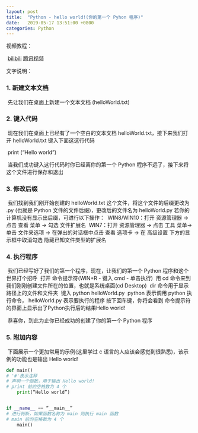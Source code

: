 ```yaml
---
layout: post
title:  "Python - hello world!(你的第一个 Pyhon 程序)"
date:   2019-05-17 13:51:00 +0800
categories: Python
---
```




视频教程：

​	[bilibili](https://www.bilibili.com/video/av52711391)	[腾讯视频](https://v.qq.com/x/page/u0871q3zdgn.html)




文字说明：

### 1. 新建文本文档

​	先让我们在桌面上新建一个文本文档 (helloWorld.txt)

### 2. 键入代码
​	现在我们在桌面上已经有了一个空白的文本文档 helloWorld.txt，接下来我们打开 helloWorld.txt 键入下面这这行代码

​	print (“Hello world”)

​	当我们成功键入这行代码时你已经离你的第一个 Python 程序不远了，接下来将这个文件进行保存和退出

### 3. 修改后缀
​	我们找到我们刚开始创建的 helloWorld.txt 这个文件，将这个文件的后缀更改为 .py (也就是 Python 文件的文件后缀)，更改后的文件名为 helloWorld.py
​	若你的计算机没有显示出后缀，可进行以下操作：
​		WIN8/WIN10：打开 资源管理器 -> 点击 查看 菜单 -> 勾选 文件扩展名
​		WIN7：打开 资源管理器 -> 点击 工具 菜单-> 单击 文件夹选项 -> 在弹出的对话框中点击 查看 选项卡 -> 在 高级设置 下方的显示框中取消勾选 隐藏已知文件类型的扩展名

### 4. 执行程序

​	我们已经写好了我们的第一个程序，现在，让我们的第一个 Python 程序和这个世界打个招呼
​	打开 命令提示符(WIN+R - 键入 cmd - 单击执行)
​	用 cd 命令来到我们刚刚创建文件所在的位置，也就是系统桌面(cd Desktop)
​	dir 命令用于显示路径上的文件和文件夹
​	键入 python helloWorld.py
​	python 表示调用 python 执行命令， helloWorld.py 表示要执行的程序
​	按下回车键，你将会看到 命令提示符 的界面上显示出了Python执行后的结果Hello world!

​	恭喜你，到此为止你已经成功的创建了你的第一个 Python 程序

### 5. 附加内容
​	下面展示一个更加常用的示例(这里学过 c 语言的人应该会感觉到很熟悉)，该示例的功能也是输出 Hello world!

```Python
def main()
# '#'表示注释
# 声明一个函数，用于输出 Hello world!
# print 前的空格数为 4 个
    print(“Hello world”)


if __name__ == “__main__”
# 进行判断，如果函数名称为 main 则执行 main 函数
# main 前的空格数为 4 个
    main()
```



